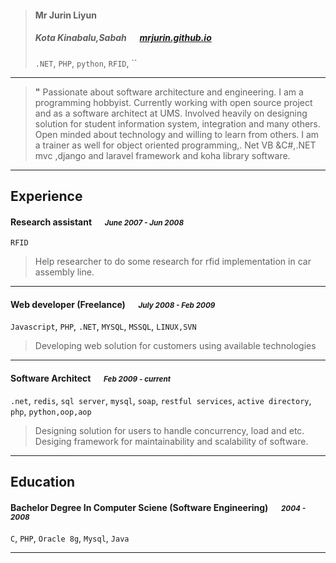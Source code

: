 

> #### Mr Jurin Liyun
> #####  Kota Kinabalu,Sabah &emsp; [mrjurin.github.io][homepage]
> `.NET`, `PHP`, `python`, `RFID`, ``

---
> **"** Passionate about software architecture and engineering. I am a programming hobbyist. Currently working with open source project and as a software architect at UMS. Involved heavily on designing solution for student information system, integration and many others. Open minded about technology and willing to learn from others. I am a trainer as well for object oriented programming,. Net VB &C#,.NET mvc ,django and laravel framework and koha library software. 


---
## Experience
#### Research assistant &emsp; <small>*June 2007 - Jun 2008*</small>
`RFID`
> Help researcher to do some research for rfid implementation in car assembly line. 

---
#### Web developer (Freelance) &emsp; <small>*July 2008 - Feb 2009*</small>
`Javascript`, `PHP`, `.NET`, `MYSQL`, `MSSQL`, `LINUX,SVN`
> Developing web solution for customers using available technologies

---
#### Software Architect &emsp; <small>*Feb 2009 - current*</small>
`.net`, `redis`, `sql server`, `mysql`, `soap`, `restful services`, `active directory`, `php`, `python,oop,aop`
> Designing solution for users to handle concurrency, load and etc. Desiging framework for maintainability and scalability of software. 

---
## Education
#### Bachelor Degree In Computer Sciene (Software Engineering)  &emsp; <small>*2004 - 2008*</small>
`C`, `PHP`, `Oracle 8g`, `Mysql`, `Java`

---

[homepage]: https://mrjurin.github.io
